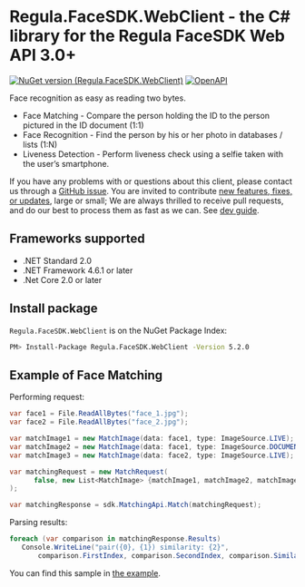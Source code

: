 # Regula.FaceSDK.WebClient - the C# library for the Regula FaceSDK Web API 3.0+

[![NuGet version (Regula.FaceSDK.WebClient)](https://img.shields.io/nuget/v/Regula.FaceSDK.WebClient.svg?style=flat-square)](https://www.nuget.org/packages/Regula.FaceSDK.WebClient/)
[![OpenAPI](https://img.shields.io/badge/OpenAPI-defs-0a8c42?style=flat-square)](https://github.com/regulaforensics/FaceSDK-web-openapi)


Face recognition as easy as reading two bytes.

 - Face Matching - Compare the person holding the ID to the person pictured in the ID document (1:1)
 - Face Recognition - Find the person by his or her photo in databases / lists (1:N)
 - Liveness Detection - Perform liveness check using a selfie taken with the user’s smartphone.

If you have any problems with or questions about this client, please contact us
through a [GitHub issue](https://github.com/regulaforensics/FaceSDK-web-csharp-client/issues).
You are invited to contribute [new features, fixes, or updates](https://github.com/regulaforensics/FaceSDK-web-csharp-client/issues?q=is%3Aissue+is%3Aopen+label%3A%22help+wanted%22), large or small; We are always thrilled to receive pull requests, and do our best to process them as fast as we can. See [dev guide](./dev.md).


## Frameworks supported

- .NET Standard 2.0
- .NET Framework 4.6.1 or later
- .Net Core 2.0 or later

## Install package
`Regula.FaceSDK.WebClient` is on the NuGet Package Index:

```bash
PM> Install-Package Regula.FaceSDK.WebClient -Version 5.2.0
```

## Example of Face Matching

Performing request:

```csharp
var face1 = File.ReadAllBytes("face_1.jpg");
var face2 = File.ReadAllBytes("face_2.jpg");

var matchImage1 = new MatchImage(data: face1, type: ImageSource.LIVE);
var matchImage2 = new MatchImage(data: face1, type: ImageSource.DOCUMENT_RFID);
var matchImage3 = new MatchImage(data: face2, type: ImageSource.LIVE);

var matchingRequest = new MatchRequest(
      false, new List<MatchImage> {matchImage1, matchImage2, matchImage3}
);

var matchingResponse = sdk.MatchingApi.Match(matchingRequest);
```

Parsing results:
```csharp
foreach (var comparison in matchingResponse.Results)
   Console.WriteLine("pair({0}, {1}) similarity: {2}",
       comparison.FirstIndex, comparison.SecondIndex, comparison.Similarity);
```


You can find this sample in [the example](https://github.com/regulaforensics/FaceSDK-web-csharp-client/tree/master/src/Regula.FaceSDK.NetCoreExample).
